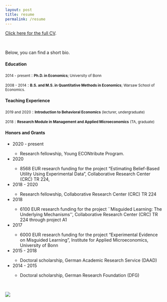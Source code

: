```yaml
---
layout: post
title: resume
permalink: /resume
---
```


[Click here for the full CV]({{site.path}}/assets/kozakiewicz_cv.pdf). 

&nbsp;


Below, you can find a short bio.

#### Education
<small> 2014 - present </small>
:   <small> **Ph.D. in Economics**; University of Bonn </small>

<small> 2008 - 2014</small>
:  <small> **B.S. and M.S. in Quantitative Methods in Economics**; Warsaw School of Economics. </small>



#### Teaching Experience
<small> 2019 and 2020</small>
: <small> **Introduction to Behavioral Economics**   (lecturer, undergraduate) </small>

<small> 2018</small>
: <small> **Research Module in Management and Applied Microeconomics** (TA, graduate) </small>



#### Honors and Grants
<ul class="small">
<li>2020 - present</li>
    <ul>
        <li> Research fellowship, Young ECONtribute Program.  </li>
    </ul>
<li>2020</li>
    <ul>
        <li> 8568 EUR research funding for the project “Estimating Belief-Based Utility Using Experimental Data”, Collaborative Research Center (CRC) TR 224, </li>
    </ul>

<li>2018 - 2020</li>
    <ul>
        <li> Research fellowship, Collaborative Research Center (CRC) TR 224  </li>
    </ul>
<li>2018</li>
    <ul>
    <li> 6100  EUR  research  funding  for  the  project ``Misguided  Learning:   The  Underlying Mechanisms'', Collaborative Research Center (CRC) TR 224 through project A1 </li>
    </ul>
<li>2017</li>
        <ul>
    <li> 6000  EUR  research  funding  for  the  project “Experimental  Evidence  on  Misguided Learning”, Institute for Applied Microeconomics, University of Bonn </li>
    </ul>
<li>2015 - 2018</li>
    <ul>
    <li>Doctoral scholarship, German Academic Research Service (DAAD)</li>
    </ul>
<li>2014 - 2015</li>
    <ul>
    <li>Doctoral scholarship, German Research Foundation (DFG)</li>
    </ul>
</ul>

&nbsp;


<img class="side-picture" align="center" src="{{site.path}}/assets/photo2.jpg">

